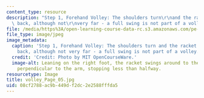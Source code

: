```yaml
---
content_type: resource
description: "Step 1, Forehand Volley: The shoulders turn\r\nand the racket is brought\
  \ back, although not\r\nvery far - a full swing is not part of a volley."
file: /media/https%3A/open-learning-course-data-rc.s3.amazonaws.com/pe-710-tennis-spring-2007/08cf2788ac9b449df2dc2e2588fffda5_volley_Page_05.jpg
file_type: image/jpeg
image_metadata:
  caption: 'Step 1, Forehand Volley: The shoulders turn and the racket is brought
    back, although not very far - a full swing is not part of a volley.'
  credit: 'Credit: Photo by MIT OpenCourseWare.'
  image-alt: Leaning on the right foot, the racket swings around to the back, staying
    perpendicular to the arm, stopping less than halfway.
resourcetype: Image
title: volley_Page_05.jpg
uid: 08cf2788-ac9b-449d-f2dc-2e2588fffda5
---
```

